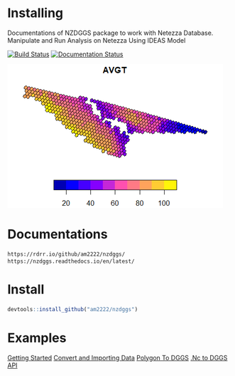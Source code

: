 
# Installing

Documentations of NZDGGS package to work with Netezza Database.
Manipulate and Run Analysis on Netezza Using IDEAS Model


[![Build Status](https://travis-ci.com/am2222/nzdggs.svg?branch=master)](https://travis-ci.com/am2222/nzdggs) [![Documentation Status](https://readthedocs.org/projects/nzdggs/badge/?version=latest)](https://nzdggs.readthedocs.io/en/latest/?badge=latest)



![Output Plot](\Examples\Rplot1.png)

# Documentations


```
https://rdrr.io/github/am2222/nzdggs/
https://nzdggs.readthedocs.io/en/latest/
```

# Install

```r
devtools::install_github("am2222/nzdggs")

```

# Examples

 
[Getting Started](https://am2222.github.io/nzdggs/Examples/GettingStarted/)
[Convert and Importing Data](https://am2222.github.io/nzdggs/Examples/ImportData/convert_csv_to_dggs/)
[Polygon To DGGS](https://am2222.github.io/nzdggs/Examples/ImportData/convert_polygon_to_dggs/)
[.Nc to DGGS](https://am2222.github.io/nzdggs/Examples/ImportData/import_nc_file/)
[API](https://am2222.github.io/nzdggs/)

